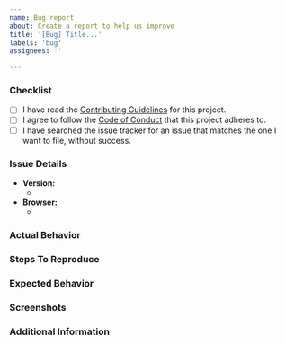 ```yaml
---
name: Bug report
about: Create a report to help us improve
title: '[Bug] Title...'
labels: 'bug'
assignees: ''

---
```


### Checklist
<!-- Please ensure you've completed the following steps by replacing [ ] with [x]-->

* [ ] I have read the [Contributing Guidelines](https://github.com/demartini/shades-of-purple-google-chrome/blob/master/CONTRIBUTING.md) for this project.
* [ ] I agree to follow the [Code of Conduct](https://github.com/demartini/shades-of-purple-google-chrome/blob/master/CODE_OF_CONDUCT.md) that this project adheres to.
* [ ] I have searched the issue tracker for an issue that matches the one I want to file, without success.

### Issue Details

* **Version:**
  * <!-- e.g. 0.1.0 -->
* **Browser:**
  * <!-- (Platform and Version) e.g. Google Chrome Version 84.0.4147.89 (Official Build) (64-bit) -->

### Actual Behavior
<!-- A clear and concise description of what actually happened. -->

### Steps To Reproduce
<!-- Your best chance of getting this bug looked at quickly is to provide an example. -->

### Expected Behavior
<!-- A clear and concise description of what you expected to happen. -->

### Screenshots
<!-- If applicable, add screenshots to help explain your problem. -->

### Additional Information
<!-- Add any other context about the problem here. -->